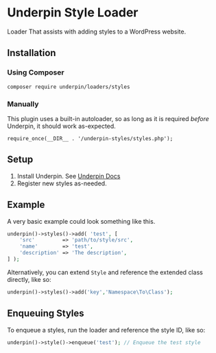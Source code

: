 # Underpin Style Loader

Loader That assists with adding styles to a WordPress website.

## Installation

### Using Composer

`composer require underpin/loaders/styles`

### Manually

This plugin uses a built-in autoloader, so as long as it is required _before_
Underpin, it should work as-expected.

`require_once(__DIR__ . '/underpin-styles/styles.php');`

## Setup

1. Install Underpin. See [Underpin Docs](https://www.github.com/underpin-wp/underpin)
1. Register new styles as-needed.

## Example

A very basic example could look something like this.

```php
underpin()->styles()->add( 'test', [
	'src'         => 'path/to/style/src',
	'name'        => 'test',
	'description' => 'The description',
] );

```

Alternatively, you can extend `Style` and reference the extended class directly, like so:

```php
underpin()->styles()->add('key','Namespace\To\Class');
```

## Enqueuing Styles

To enqueue a styles, run the loader and reference the style ID, like so:

```php
underpin()->style()->enqueue('test'); // Enqueue the test style
```
